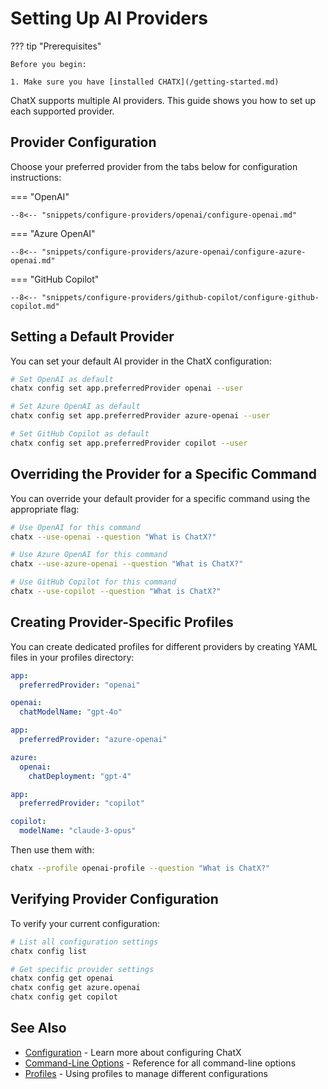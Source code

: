 # Setting Up AI Providers
??? tip "Prerequisites"

    Before you begin:
    
    1. Make sure you have [installed CHATX](/getting-started.md)

ChatX supports multiple AI providers. This guide shows you how to set up each supported provider.

## Provider Configuration

Choose your preferred provider from the tabs below for configuration instructions:

=== "OpenAI"
    
    --8<-- "snippets/configure-providers/openai/configure-openai.md"

=== "Azure OpenAI"
    
    --8<-- "snippets/configure-providers/azure-openai/configure-azure-openai.md"

=== "GitHub Copilot"
    
    --8<-- "snippets/configure-providers/github-copilot/configure-github-copilot.md"

## Setting a Default Provider

You can set your default AI provider in the ChatX configuration:

```bash
# Set OpenAI as default
chatx config set app.preferredProvider openai --user

# Set Azure OpenAI as default
chatx config set app.preferredProvider azure-openai --user

# Set GitHub Copilot as default
chatx config set app.preferredProvider copilot --user
```

## Overriding the Provider for a Specific Command

You can override your default provider for a specific command using the appropriate flag:

```bash
# Use OpenAI for this command
chatx --use-openai --question "What is ChatX?"

# Use Azure OpenAI for this command
chatx --use-azure-openai --question "What is ChatX?"

# Use GitHub Copilot for this command
chatx --use-copilot --question "What is ChatX?"
```

## Creating Provider-Specific Profiles

You can create dedicated profiles for different providers by creating YAML files in your profiles directory:

```yaml title="openai-profile.yaml (in .chatx/profiles directory)"
app:
  preferredProvider: "openai"

openai:
  chatModelName: "gpt-4o"
```

```yaml title="azure-profile.yaml (in .chatx/profiles directory)"
app:
  preferredProvider: "azure-openai"

azure:
  openai:
    chatDeployment: "gpt-4"
```

```yaml title="copilot-profile.yaml (in .chatx/profiles directory)"
app:
  preferredProvider: "copilot"

copilot:
  modelName: "claude-3-opus"
```

Then use them with:

```bash
chatx --profile openai-profile --question "What is ChatX?"
```

## Verifying Provider Configuration

To verify your current configuration:

```bash
# List all configuration settings
chatx config list

# Get specific provider settings
chatx config get openai
chatx config get azure.openai
chatx config get copilot
```

## See Also

* [Configuration](../usage/configuration.md) - Learn more about configuring ChatX
* [Command-Line Options](../reference/cli/index.md) - Reference for all command-line options
* [Profiles](../advanced/profiles.md) - Using profiles to manage different configurations
